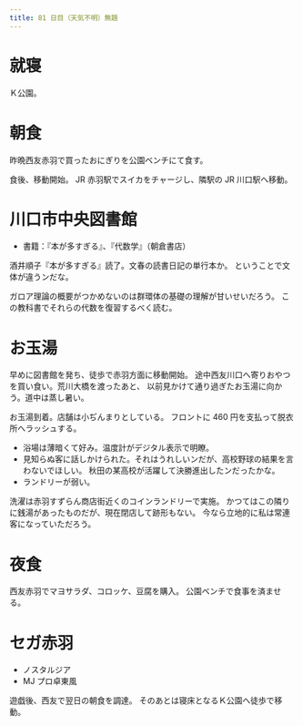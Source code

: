 ```yaml
---
title: 81 日目（天気不明）無題
---
```


# 就寝

Ｋ公園。

# 朝食

昨晩西友赤羽で買ったおにぎりを公園ベンチにて食す。

食後、移動開始。
JR 赤羽駅でスイカをチャージし、隣駅の JR 川口駅へ移動。

# 川口市中央図書館

* 書籍：『本が多すぎる』、『代数学』（朝倉書店）

酒井順子『本が多すぎる』読了。文春の読書日記の単行本か。
ということで文体が違うンだな。

ガロア理論の概要がつかめないのは群環体の基礎の理解が甘いせいだろう。
この教科書でそれらの代数を復習するべく読む。

# お玉湯

早めに図書館を発ち、徒歩で赤羽方面に移動開始。
途中西友川口へ寄りおやつを買い食い。荒川大橋を渡ったあと、
以前見かけて通り過ぎたお玉湯に向かう。道中は蒸し暑い。

お玉湯到着。店舗は小ぢんまりとしている。
フロントに 460 円を支払って脱衣所へラッシュする。

* 浴場は薄暗くて好み。温度計がデジタル表示で明瞭。
* 見知らぬ客に話しかけられた。それはうれしいンだが、高校野球の結果を言わないでほしい。
  秋田の某高校が活躍して決勝進出したンだったかな。
* ランドリーが弱い。

洗濯は赤羽すずらん商店街近くのコインランドリーで実施。
かつてはこの隣りに銭湯があったものだが、現在閉店して跡形もない。
今なら立地的に私は常連客になっていただろう。

# 夜食

西友赤羽でマヨサラダ、コロッケ、豆腐を購入。
公園ベンチで食事を済ませる。

# セガ赤羽

* ノスタルジア
* MJ プロ卓東風

遊戯後、西友で翌日の朝食を調達。
そのあとは寝床となるＫ公園へ徒歩で移動。
